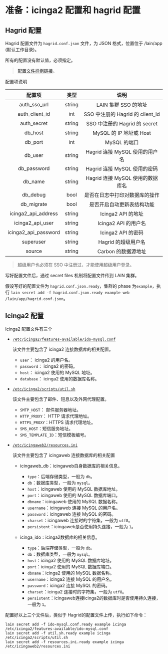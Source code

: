 # 准备：icinga2 配置和 hagrid 配置

## Hagrid 配置

Hagrid 配置文件为 `hagrid.conf.json` 文件，为 JSON 格式，位置位于 /lain/app (默认工作目录)。

所有的配置没有默认值，必须指定。

> [配置文件样例链接](https://github.com/laincloud/hagrid/blob/master/examples/hagrid.conf.json.example)。

配置项说明

|配置项|类型|说明|
|:-:|:-:|:-:|
|auth_sso_url|string|LAIN 集群 SSO 的地址|
|auth_client_id|int|SSO 中注册的 Hagrid 的 client_id|
|auth_secret|string|SSO 中注册的 Hagrid 的 secret|
|db_host|string| MySQL 的 IP 地址或 Host|
|db_port|int|MySQL 的端口|
|db_user|string|Hagrid 连接 MySQL 使用的用户名|
|db_password|string|Hagrid 连接 MySQL 使用的密码|
|db_name|string|Hagrid 连接 MySQL 使用的数据库名|
|db_debug|bool|是否在日志中打印对数据库的操作|
|db_migrate|bool|是否开启自动更新表结构功能|
|icinga2_api_address|string| Icinga2 API 的地址|
|icinga2_api_user|string| Icinga2 API 的用户名|
|icinga2_api_password|string| Icinga2 API 的密码|
|superuser|string| Hagrid 的超级用户名|
|source|string| Carbon 的数据源地址|

> 超级用户也必须在 SSO 中注册过，才能使用超级用户登录。

写好配置文件后，通过 secret files 机制将配置文件传到 LAIN 集群。

假设写好的配置文件为 `hagrid.conf.json.ready`，集群的 phase 为`example`，执行 `lain secret add -f hagrid.conf.json.ready example web /lain/app/hagrid.conf.json`。

## Icinga2 配置

Icinga2 配置文件有三个

- [`/etc/icinga2/features-available/ido-mysql.conf`](https://github.com/laincloud/hagrid/blob/master/examples/ido-mysql.conf.example)

    该文件主要包含了 icinga2 连接数据库的相关配置。
    - `user`： icinga2 的用户名。
    - `password`： icinga2 的密码。
    - `host`： icinga2 使用的 MySQL 地址。
    - `database`： icinga2 使用的数据库名称。

- [`/etc/icinga2/scripts/util.sh`](https://github.com/laincloud/hagrid/blob/master/examples/util.sh.example)

    该文件主要包含了邮件、短息以及外网代理配置。
    - `SMTP_HOST`： 邮件服务器地址。
    - `HTTP_PROXY`： HTTP 请求代理地址。
    - `HTTPS_PROXY`：HTTPS 请求代理地址。
    - `SMS_HOST`：短信服务地址。
    - `SMS_TEMPLATE_ID`：短信模板编号。

- [`/etc/icingaweb2/resources.ini`](https://github.com/laincloud/hagrid/blob/master/examples/resources.ini.example)

    该文件主要包含了 icingaweb 连接数据库的相关配置
    - icingaweb_db：icingaweb自身数据库的相关信息。

        - `type`：后端存储类型，一般为 `db`。
        - `db`：数据库类型，一般为 `mysql`。
        - `host`：icingaweb 使用的 MySQL 数据库地址。
        - `port`：icingaweb 使用的 MySQL 数据库端口。
        - `dbname`：icingaweb 使用的 MySQL 数据名称。
        - `username`：icingaweb 连接 MySQL 的用户名。
        - `password`：icingaweb 连接 MySQL 的密码。
        - `charset`：icingaweb 连接时的字符集，一般为 `utf8`。
        - `persistent`：icingaweb是否使用持久连接，一般为 `1`。

    - icinga_ido：icinga2数据库的相关信息。

        - `type`：后端存储类型，一般为 `db`。
        - `db`：数据库类型，一般为 `mysql`。
        - `host`：icinga2 使用的 MySQL 数据库地址。
        - `port`：icinga2 使用的 MySQL 数据库端口。
        - `dbname`：icinga2 使用的 MySQL 数据名称。
        - `username`：icinga2 连接 MySQL 的用户名。
        - `password`：icinga2 连接 MySQL 的密码。
        - `charset`：icinga2 连接时的字符集，一般为 `utf8`。
        - `persistent`：icingaweb连接icinga2的数据库时是否使用持久连接，一般为 `1`。


配置好以上三个文件后，类似于 Hagrid的配置文件上传，执行如下命令：

```
lain secret add -f ido-mysql.conf.ready example icinga /etc/icinga2/features-available/ido-mysql.conf
lain secret add -f util.sh.ready example icinga /etc/icinga2/scripts/util.sh
lain secret add -f resources.ini.ready example icinga /etc/icingaweb2/resources.ini
```

